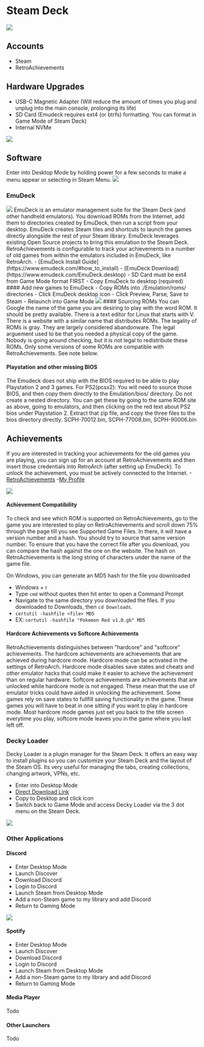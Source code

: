 # Steam Deck
<img src="https://m.media-amazon.com/images/I/517iqqt5RdL._SL1500_.jpg">

## Accounts
- Steam
- RetroAchievements

## Hardware Upgrades
- USB-C Magnetic Adapter (Will reduce the amount of times you plug and unplug into the main console, prolonging its life)
- SD Card (Emudeck requires ext4 (or btrfs) formatting. You can format in Game Mode of Steam Deck)
- Internal NVMe
<img src="https://m.media-amazon.com/images/I/61oEjKjwi0L._AC_SL1500_.jpg">

## Software
Enter into Desktop Mode by holding power for a few seconds to make a menu appear or selecting in Steam Menu.
<img src="https://steamuserimages-a.akamaihd.net/ugc/1809895086190957419/8FE51D3F813D3E34AB59673DA833C1C1E48C852A/">

### EmuDeck
<img src="https://overkill.wtf/content/images/size/w1000/2022/11/emu1.webp">
EmuDeck is an emulator management suite for the Steam Deck (and other handheld emulators). You download ROMs from the Internet, add them to directories created by EmuDeck, then run a script from your desktop. EmuDeck creates Steam tiles and shortcuts to launch the games directly alongside the rest of your Steam library. EmuDeck leverages existing Open Source projects to bring this emulation to the Steam Deck. RetroAchievements is configurable to track your achievements in a number of old games from within the emulators included in EmuDeck, like RetroArch.
  - [EmuDeck Install Guide](https://www.emudeck.com/#how_to_install)
  - [EmuDeck Download](https://www.emudeck.com/EmuDeck.desktop)
  - SD Card must be ext4 from Game Mode format FIRST
  - Copy EmuDeck to desktop (required)
#### Add new games to EmuDeck
  - Copy ROMs into ./Emulation/roms/ directories
  - Click EmuDeck desktop icon
  - Click Preview, Parse, Save to Steam
  - Relaunch into Game Mode
<img src="https://i.ytimg.com/vi/65_Ppqx1sjg/maxresdefault.jpg">
#### Sourcing ROMs
You can Google the name of the game you are desiring to play with the word ROM. It should be pretty available. There is a text editor for Linux that starts with V. There is a website with a similar name that distributes ROMs. The legality of ROMs is gray. They are largely considered abandonware. The legal arguement used to be that you needed a physical copy of the game. Nobody is going around checking, but it is not legal to redistribute these ROMs. Only some versions of some ROMs are compatible with RetroAchievements. See note below. 

#### Playstation and other missing BIOS
The Emudeck does not ship with the BIOS required to be able to play Playstation 2 and 3 games. 
For PS2(pcsx2): You will need to source those BIOS, and then copy them directly to the Emulation/bios/ directory. Do not create a nested directory. You can get these by going to the same ROM site as above, going to emulators, and then clicking on the red text about PS2 bios under Playstation 2. Extract that zip file, and copy the three files to the bios directory directly. SCPH-70012.bin, SCPH-77008.bin, SCPH-90006.bin 

## Achievements
If you are interested in tracking your achievements for the old games you are playing, you can sign up for an account at RetroAchievements and then insert those credentials into RetroArch (after setting up EmuDeck). To unlock the achievement, you must be actively connected to the Internet.
-[RetroAchievements](https://retroachievements.org/) 
-[My Profile](https://retroachievements.org/user/Lahey)

<img src=https://blogger.googleusercontent.com/img/b/R29vZ2xl/AVvXsEjCLV8vMZGRB_ctudvGIYD95Mh-EL9QI4K0Y386t8GCeBCoDs2KCcOouF4nIhHJ2j5okUfnTW9tluFRg3XXNi7oRElf-5CFKNAi7CKrmWk0adSSvaHe62F99S0WC12JxQBbxIbuimED1NtbLTvmLGQ7XJJzefLjc56Ka9He7m_ZyDQV-1ne3so/s1273/retroach.png>

#### Achievement Compatibility
To check and see which ROM is supported on RetroAchievements, go to the game you are interested to play on RetroAchievements and scroll down 75% through the page till you see Supported Game Files. In there, it will have a version number and a hash. You should try to source that same version number. To ensure that you have the correct file after you download, you can compare the hash against the one on the website. The hash on RetroAchievements is the long string of characters under the name of the game file. 

On Windows, you can generate an MD5 hash for the file you downloaded
- Windows + r
- Type `cmd` without quotes then hit enter to open a Command Prompt
- Navigate to the same directory you downloaded the files. If you downloaded to Downloads, then `cd Downloads`.
- `certutil -hashfile <file> MD5`
- EX: `certutil -hashfile "Pokemon Red v1.0.gb" MD5`

#### Hardcore Achievements vs Softcore Achievements
RetroAchievements distinguishes between "hardcore" and "softcore" achievements. The hardcore achievements are achievements that are achieved during hardcore mode. Hardcore mode can be activated in the settings of RetroArch. Hardcore mode disables save states and cheats and other emulator hacks that could make it easier to achieve the achievement than on regular hardware. Softcore achievements are achievements that are unlocked while hardcore mode is not engaged. These mean that the use of emulator tricks could have aided in unlocking the achievement. Some games rely on save states to fullfill saving functionality in the game. These games you will have to beat in one sitting if you want to play in hardcore mode. Most hardcore mode games just set you back to the title screen everytime you play, softcore mode leaves you in the game where you last left off.

### Decky Loader
Decky Loader is a plugin manager for the Steam Deck. It offers an easy way to install plugins so you can customize your Steam Deck and the layout of the Steam OS. Its very useful for managing the tabs, creating collections, changing artwork, VPNs, etc. 
- Enter into Desktop Mode
- [Direct Download Link](https://github.com/SteamDeckHomebrew/decky-installer/releases/latest/download/decky_installer.desktop)
- Copy to Desktop and click icon
- Switch back to Game Mode and access Decky Loader via the 3 dot menu on the Steam Deck.
<img src="https://camo.githubusercontent.com/5615ccdc8ca2311738b49374c6a9d9bd4e598e84592a64423f530f670a00f342/68747470733a2f2f6d656469612e646973636f72646170702e6e65742f6174746163686d656e74732f3936363031373131323234343132353735362f313031323436363036333839333631303530362f6d61696e2e6a7067">

### Other Applications
#### Discord
- Enter Desktop Mode
- Launch Discover
- Download Discord
- Login to Discord
- Launch Steam from Desktop Mode
- Add a non-Steam game to my library and add Discord
- Return to Gaming Mode
<img src="https://static1.xdaimages.com/wordpress/wp-content/uploads/2022/10/Steam-Deck-Steam-OS-Discord-1.jpg?q=50&fit=crop&w=943&dpr=1.5">

#### Spotify
- Enter Desktop Mode
- Launch Discover
- Download Discord
- Login to Discord
- Launch Steam from Desktop Mode
- Add a non-Steam game to my library and add Discord
- Return to Gaming Mode
  
#### Media Player
Todo

#### Other Launchers
Todo
